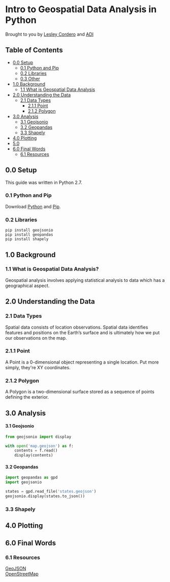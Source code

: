 Intro to Geospatial Data Analysis in Python 
==================

Brought to you by [Lesley Cordero](http://www.columbia.edu/~lc2958) and [ADI](https://adicu.com)

## Table of Contents

- [0.0 Setup](#00-setup)
    + [0.1 Python and Pip](#01-python--pip)
    + [0.2 Libraries](#02-libraries)
    + [0.3 Other](#03-other)
- [1.0 Background](#10-background)
    + [1.1 What is Geospatial Data Analysis](#11-what-is-geospatial-data-analysis)
- [2.0 Understanding the Data](#20-understanding-the-data)
    + [2.1 Data Types](#21-data-types)
        * [2.1.1 Point](#211-point)
        * [2.1.2 Polygon](#212-polygon)
- [3.0 Analysis](#30-analysis)
    + [3.1 Geojsonio](#31-geojsonio)
    + [3.2 Geopandas](#32-geopandas)
    + [3.3 Shapely](33-shapely)
- [4.0 Plotting](#40-plotting)
- [5.0 ](#50-)
- [6.0 Final Words](#60-final-words)
    + [6.1 Resources](#61-resources)


## 0.0 Setup

This guide was written in Python 2.7.

### 0.1 Python and Pip

Download [Python](https://www.python.org/downloads/) and [Pip](https://pip.pypa.io/en/stable/installing/).

### 0.2 Libraries

```
pip install geojsonio
pip install geopandas
pip install shapely
```

## 1.0 Background

### 1.1 What is Geospatial Data Analysis? 

Geospatial analysis involves applying statistical analysis to data which has a geographical aspect. 


## 2.0 Understanding the Data

### 2.1 Data Types

Spatial data consists of location observations. Spatial data identifies features and positions on the Earth’s surface and is ultimately how we put our observations on the map.

### 2.1.1 Point

A Point is a 0-dimensional object representing a single location. Put more simply, they're XY coordinates.

### 2.1.2 Polygon

A Polygon is a two-dimensional surface stored as a sequence of points defining the exterior.

## 3.0 Analysis

#### 3.1 Geojsonio

``` python
from geojsonio import display

with open('map.geojson') as f:
    contents = f.read()
    display(contents)

```

#### 3.2 Geopandas

``` python
import geopandas as gpd
import geojsonio

states = gpd.read_file('states.geojson')
geojsonio.display(states.to_json())
```

### 3.3 Shapely

## 4.0 Plotting

## 6.0 Final Words

### 6.1 Resources

[GeoJSON](http://geojson.org/) <br>
[OpenStreetMap](https://www.openstreetmap.org/#map=5/51.500/-0.100)


